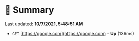 # 📖 Summary
Last updated: **10/7/2021, 5:48:51 AM**

- `GET` [https://google.com](https://google.com) - **Up** (136ms)
